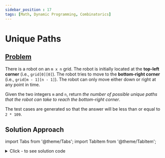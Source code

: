 ```yaml
---
sidebar_position : 17
tags: [Math, Dynamic Programming, Combinatorics]
---
```


# Unique Paths

## [Problem](https://leetcode.com/problems/unique-paths/)

<p>There is a robot on an <code>m x n</code> grid. The robot is initially located at the <strong>top-left corner</strong> (i.e., <code>grid[0][0]</code>). The robot tries to move to the <strong>bottom-right corner</strong> (i.e., <code>grid[m - 1][n - 1]</code>). The robot can only move either down or right at any point in time.</p>

<p>Given the two integers <code>m</code> and <code>n</code>, return <em>the number of possible unique paths that the robot can take to reach the bottom-right corner</em>.</p>

<p>The test cases are generated so that the answer will be less than or equal to <code>2 * 109</code>.</p>

## Solution Approach


import Tabs from '@theme/Tabs';
import TabItem from '@theme/TabItem';

<details><summary>Click - to see solution code</summary>

<Tabs>
<TabItem value="cpp" label="C++">

```cpp
class Solution {
   public:
    int uniquePaths(int m, int n) {
        long long ans = 1;
        if (m > n) swap(m, n);
        for (long long j = m + n - 2; j > n - 1; j--) {
            ans *= j;
            ans /= (m + n - 1 - j);
        }
        return ans;
    }
};

```
</TabItem>
</Tabs>

</details>
